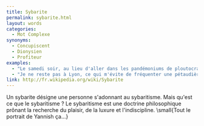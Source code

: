 ```yaml
---
title: Sybarite
permalink: sybarite.html
layout: words
categories:
  - Mot Complexe
synonyms:
  - Concupiscent
  - Dionysien
  - Profiteur
examples:
  - "Le samedi soir, au lieu d'aller dans les pandémoniums de ploutocrates concupiscents, où plutôt devrais je dire ces cloaques sybarites dyonisiaques, vous feriez mieux de redémontrer la formule d'interpolation de Lagrange, où les processus de Markov à temps continu et diffusions."
  - "Je ne reste pas à Lyon, ce qui m'évite de fréquenter une pétaudière de sybarites dévoyés... bonnes libations bachiques !Évitez nonobstant les échansons égrillards..."
link: http://fr.wikipedia.org/wiki/Sybarite
---
```


Un sybarite désigne une personne s'adonnant au sybaritisme.
Mais qu'est ce que le sybaritisme ? Le sybaritisme est une doctrine philosophique prônant la recherche du plaisir, de la luxure et l'indiscipline. \small{Tout le portrait de Yannish ça...}
